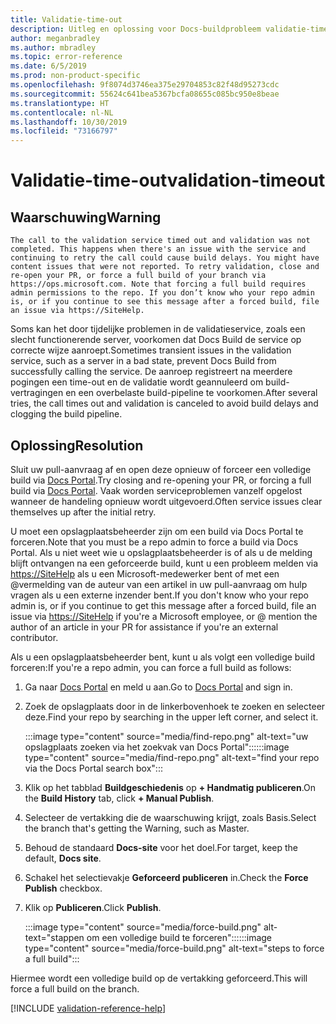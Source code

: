 ```yaml
---
title: Validatie-time-out
description: Uitleg en oplossing voor Docs-buildprobleem validatie-time-out
author: meganbradley
ms.author: mbradley
ms.topic: error-reference
ms.date: 6/5/2019
ms.prod: non-product-specific
ms.openlocfilehash: 9f8074d3746ea375e29704853c82f48d95273cdc
ms.sourcegitcommit: 55624c641bea5367bcfa08655c085bc950e8beae
ms.translationtype: HT
ms.contentlocale: nl-NL
ms.lasthandoff: 10/30/2019
ms.locfileid: "73166797"
---
```

# <a name="validation-timeout"></a><span data-ttu-id="f9549-103">Validatie-time-out</span><span class="sxs-lookup"><span data-stu-id="f9549-103">validation-timeout</span></span>

## <a name="warning"></a><span data-ttu-id="f9549-104">Waarschuwing</span><span class="sxs-lookup"><span data-stu-id="f9549-104">Warning</span></span>

`The call to the validation service timed out and validation was not completed. This happens when there's an issue with the service and continuing to retry the call could cause build delays. You might have content issues that were not reported. To retry validation, close and re-open your PR, or force a full build of your branch via https://ops.microsoft.com. Note that forcing a full build requires admin permissions to the repo. If you don’t know who your repo admin is, or if you continue to see this message after a forced build, file an issue via https://SiteHelp.`

<span data-ttu-id="f9549-105">Soms kan het door tijdelijke problemen in de validatieservice, zoals een slecht functionerende server, voorkomen dat Docs Build de service op correcte wijze aanroept.</span><span class="sxs-lookup"><span data-stu-id="f9549-105">Sometimes transient issues in the validation service, such as a server in a bad state, prevent Docs Build from successfully calling the service.</span></span> <span data-ttu-id="f9549-106">De aanroep registreert na meerdere pogingen een time-out en de validatie wordt geannuleerd om build-vertragingen en een overbelaste build-pipeline te voorkomen.</span><span class="sxs-lookup"><span data-stu-id="f9549-106">After several tries, the call times out and validation is canceled to avoid build delays and clogging the build pipeline.</span></span>

## <a name="resolution"></a><span data-ttu-id="f9549-107">Oplossing</span><span class="sxs-lookup"><span data-stu-id="f9549-107">Resolution</span></span>

<span data-ttu-id="f9549-108">Sluit uw pull-aanvraag af en open deze opnieuw of forceer een volledige build via [Docs Portal](https://ops.microsoft.com/#/).</span><span class="sxs-lookup"><span data-stu-id="f9549-108">Try closing and re-opening your PR, or forcing a full build via [Docs Portal](https://ops.microsoft.com/#/).</span></span> <span data-ttu-id="f9549-109">Vaak worden serviceproblemen vanzelf opgelost wanneer de handeling opnieuw wordt uitgevoerd.</span><span class="sxs-lookup"><span data-stu-id="f9549-109">Often service issues clear themselves up after the initial retry.</span></span>

<span data-ttu-id="f9549-110">U moet een opslagplaatsbeheerder zijn om een build via Docs Portal te forceren.</span><span class="sxs-lookup"><span data-stu-id="f9549-110">Note that you must be a repo admin to force a build via Docs Portal.</span></span> <span data-ttu-id="f9549-111">Als u niet weet wie u opslagplaatsbeheerder is of als u de melding blijft ontvangen na een geforceerde build, kunt u een probleem melden via [https://SiteHelp](https://SiteHelp) als u een Microsoft-medewerker bent of met een @vermelding van de auteur van een artikel in uw pull-aanvraag om hulp vragen als u een externe inzender bent.</span><span class="sxs-lookup"><span data-stu-id="f9549-111">If you don't know who your repo admin is, or if you continue to get this message after a forced build, file an issue via [https://SiteHelp](https://SiteHelp) if you're a Microsoft employee, or @ mention the author of an article in your PR for assistance if you're an external contributor.</span></span>

<span data-ttu-id="f9549-112">Als u een opslagplaatsbeheerder bent, kunt u als volgt een volledige build forceren:</span><span class="sxs-lookup"><span data-stu-id="f9549-112">If you're a repo admin, you can force a full build as follows:</span></span>

1. <span data-ttu-id="f9549-113">Ga naar [Docs Portal](https://ops.microsoft.com/#/) en meld u aan.</span><span class="sxs-lookup"><span data-stu-id="f9549-113">Go to [Docs Portal](https://ops.microsoft.com/#/) and sign in.</span></span>
1. <span data-ttu-id="f9549-114">Zoek de opslagplaats door in de linkerbovenhoek te zoeken en selecteer deze.</span><span class="sxs-lookup"><span data-stu-id="f9549-114">Find your repo by searching in the upper left corner, and select it.</span></span>

   <span data-ttu-id="f9549-115">:::image type="content" source="media/find-repo.png" alt-text="uw opslagplaats zoeken via het zoekvak van Docs Portal":::</span><span class="sxs-lookup"><span data-stu-id="f9549-115">:::image type="content" source="media/find-repo.png" alt-text="find your repo via the Docs Portal search box":::</span></span>
1. <span data-ttu-id="f9549-116">Klik op het tabblad **Buildgeschiedenis** op **+ Handmatig publiceren**.</span><span class="sxs-lookup"><span data-stu-id="f9549-116">On the **Build History** tab, click **+ Manual Publish**.</span></span>
1. <span data-ttu-id="f9549-117">Selecteer de vertakking die de waarschuwing krijgt, zoals Basis.</span><span class="sxs-lookup"><span data-stu-id="f9549-117">Select the branch that's getting the Warning, such as Master.</span></span>
1. <span data-ttu-id="f9549-118">Behoud de standaard **Docs-site** voor het doel.</span><span class="sxs-lookup"><span data-stu-id="f9549-118">For target, keep the default, **Docs site**.</span></span>
1. <span data-ttu-id="f9549-119">Schakel het selectievakje **Geforceerd publiceren** in.</span><span class="sxs-lookup"><span data-stu-id="f9549-119">Check the **Force Publish** checkbox.</span></span>
1. <span data-ttu-id="f9549-120">Klik op **Publiceren**.</span><span class="sxs-lookup"><span data-stu-id="f9549-120">Click **Publish**.</span></span>

   <span data-ttu-id="f9549-121">:::image type="content" source="media/force-build.png" alt-text="stappen om een volledige build te forceren":::</span><span class="sxs-lookup"><span data-stu-id="f9549-121">:::image type="content" source="media/force-build.png" alt-text="steps to force a full build":::</span></span>

<span data-ttu-id="f9549-122">Hiermee wordt een volledige build op de vertakking geforceerd.</span><span class="sxs-lookup"><span data-stu-id="f9549-122">This will force a full build on the branch.</span></span>

<!--make sure to add this file to your includes folder and verify the path-->
[!INCLUDE [validation-reference-help](includes/validation-reference-help.md)]
